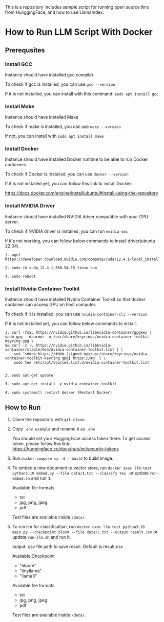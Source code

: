This is a repository includes sample script for running open source llms from HunggingFace, and how to use LlamaIndex.

# How to Run LLM Script With Docker

## Prerequsites

### Install GCC

Instance should have installed gcc compiler.

To check if gcc is installed, you can use ```gcc --version```

If it is not installed, you can install with this command: ```sudo apt install gcc```

### Install Make

Instance should have installed Make.

To check if make is installed, you can use ```make --version```

If not, you can install with ```sudo apt install make```

### Install Docker

Instance should have installed Docker runtime to be able to run Docker containers

To check if Docker is installed, you can use ```docker --version```

If it is not installed yet, you can follow this link to install Docker:

https://docs.docker.com/engine/install/ubuntu/#install-using-the-repository

### Install NVIDIA Driver

Instance should have installed NVIDIA driver compatible with your GPU server.

To check if NVIDIA driver is installed, you can run ```nvidia-smi```

If it's not working, you can follow below commands to install driver(ubuntu 22.04).


```
1. wget https://developer.download.nvidia.com/compute/cuda/12.4.1/local_installers/cuda_12.4.1_550.54.15_linux.run

2. sudo sh cuda_12.4.1_550.54.15_linux.run

3. sudo reboot
```

### Install Nvidia Container Toolkit

Instance should have installed Nvidia Container Toolkit so that docker container can access GPU on host computer.

To check if it is installed, you can use ```nvidia-container-cli --version```

If it is not installed yet, you can follow below commands to install.

```
1. curl -fsSL https://nvidia.github.io/libnvidia-container/gpgkey | sudo gpg --dearmor -o /usr/share/keyrings/nvidia-container-toolkit-keyring.gpg \
&& curl -s -L https://nvidia.github.io/libnvidia-container/stable/deb/nvidia-container-toolkit.list | \
    sed 's#deb https://#deb [signed-by=/usr/share/keyrings/nvidia-container-toolkit-keyring.gpg] https://#g' | \
    sudo tee /etc/apt/sources.list.d/nvidia-container-toolkit.list


2. sudo apt-get update

3. sudo apt-get install -y nvidia-container-toolkit

4. sudo systemctl restart docker (Restart Docker)

```

## How to Run

1. Clone the repository with ```git clone```.

2. Copy ```.env.example``` and rename it as ```.env```

    You should set your HuggingFace access token there.
    To get access token, please follow this link: https://huggingface.co/docs/hub/en/security-tokens

3. Run ```docker-compose up -d --build``` to build image.

4. To embed a new document to vector store, run ```docker exec llm-test python3.10 embed.py --file data/1.txt --classify Yes ``` or update ```run-embed.sh``` and run it.

    Available file formats
    - txt
    - jpg, png, jpeg
    - pdf

    Test files are available inside ```/data/```.


5. To run llm for classification, run ```docker exec llm-test python3.10 main.py --checkpoint bloom --file data/1.txt --output result.csv``` or update ```run-llm.sh``` and run it.

    output: csv file path to save result. Default is result.csv

    Available Checkpoint
    - "bloom"
    - "tinyllama"
    - "llama3"

    Available file formats
    - txt
    - jpg, png, jpeg
    - pdf

    Test files are available inside ```/data/```.
